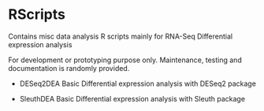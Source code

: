 # RScripts
Contains misc data analysis R scripts mainly for RNA-Seq Differential expression analysis

For development or prototyping purpose only.
Maintenance, testing and documentation is randomly provided.

* DESeq2DEA
Basic Differential expression analysis with DESeq2 package

* SleuthDEA
Basic Differential expression analysis with Sleuth package
